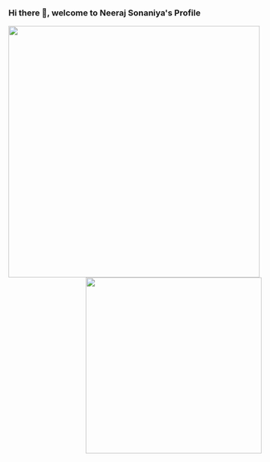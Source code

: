 ### Hi there 👋, welcome to Neeraj Sonaniya's Profile
<img align='left' src="https://github-readme-stats.vercel.app/api?username=nsonaniya2010&show_icons=true&theme=tokyonight" width="500">
<img align='right' src="https://github-readme-stats.vercel.app/api/top-langs/?username=nsonaniya2010" width="350">
<!--
**nsonaniya2010/nsonaniya2010** is a ✨ _special_ ✨ repository because its `README.md` (this file) appears on your GitHub profile.

Here are some ideas to get you started:

- 🔭 I’m currently working on ...
- 🌱 I’m currently learning ...
- 👯 I’m looking to collaborate on ...
- 🤔 I’m looking for help with ...
- 💬 Ask me about ...
- 📫 How to reach me: ...
- 😄 Pronouns: ...
- ⚡ Fun fact: ...
-->
